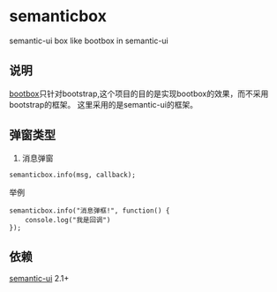 # semanticbox
semantic-ui box like bootbox in semantic-ui

## 说明
[bootbox](http://bootboxjs.com/)只针对bootstrap,这个项目的目的是实现bootbox的效果，而不采用bootstrap的框架。
这里采用的是semantic-ui的框架。
## 弹窗类型
1. 消息弹窗
```
semanticbox.info(msg, callback);
```

举例

```
semanticbox.info("消息弹框!", function() {
    console.log("我是回调")
});
```

## 依赖
[semantic-ui](http://semantic-ui.com/) 2.1+
